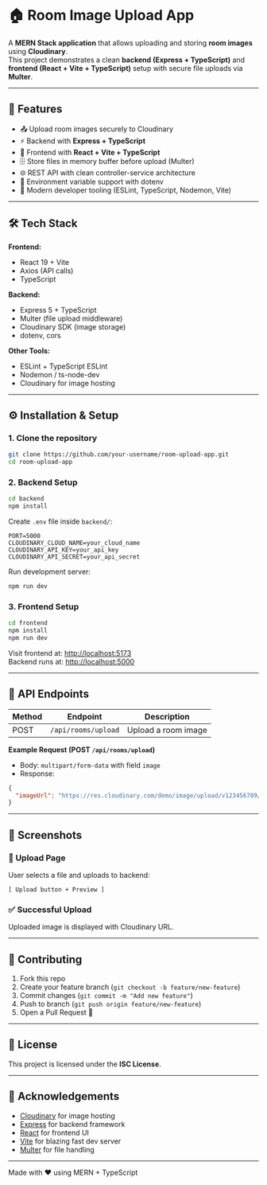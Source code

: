 # 🏠 Room Image Upload App

A **MERN Stack application** that allows uploading and storing **room images** using **Cloudinary**.  
This project demonstrates a clean **backend (Express + TypeScript)** and **frontend (React + Vite + TypeScript)** setup with secure file uploads via **Multer**.

---

## 📌 Features

- 📤 Upload room images securely to Cloudinary
- ⚡ Backend with **Express + TypeScript**
- 🎨 Frontend with **React + Vite + TypeScript**
- 🗄️ Store files in memory buffer before upload (Multer)
- 🌐 REST API with clean controller-service architecture
- 🔐 Environment variable support with dotenv
- 🚀 Modern developer tooling (ESLint, TypeScript, Nodemon, Vite)

---

## 🛠 Tech Stack

**Frontend:**

- React 19 + Vite
- Axios (API calls)
- TypeScript

**Backend:**

- Express 5 + TypeScript
- Multer (file upload middleware)
- Cloudinary SDK (image storage)
- dotenv, cors

**Other Tools:**

- ESLint + TypeScript ESLint
- Nodemon / ts-node-dev
- Cloudinary for image hosting

---

## ⚙️ Installation & Setup

### 1. Clone the repository

```bash
git clone https://github.com/your-username/room-upload-app.git
cd room-upload-app
```

### 2. Backend Setup

```bash
cd backend
npm install
```

Create `.env` file inside `backend/`:

```env
PORT=5000
CLOUDINARY_CLOUD_NAME=your_cloud_name
CLOUDINARY_API_KEY=your_api_key
CLOUDINARY_API_SECRET=your_api_secret
```

Run development server:

```bash
npm run dev
```

### 3. Frontend Setup

```bash
cd frontend
npm install
npm run dev
```

Visit frontend at: [http://localhost:5173](http://localhost:5173)  
Backend runs at: [http://localhost:5000](http://localhost:5000)

---

## 🔗 API Endpoints

| Method | Endpoint            | Description         |
| ------ | ------------------- | ------------------- |
| POST   | `/api/rooms/upload` | Upload a room image |

**Example Request (POST `/api/rooms/upload`)**

- Body: `multipart/form-data` with field `image`
- Response:

```json
{
  "imageUrl": "https://res.cloudinary.com/demo/image/upload/v123456789/rooms/xyz.png"
}
```

---

## 📸 Screenshots

### 🔼 Upload Page

User selects a file and uploads to backend:

```
[ Upload button + Preview ]
```

### ✅ Successful Upload

Uploaded image is displayed with Cloudinary URL.

---

## 🤝 Contributing

1. Fork this repo
2. Create your feature branch (`git checkout -b feature/new-feature`)
3. Commit changes (`git commit -m "Add new feature"`)
4. Push to branch (`git push origin feature/new-feature`)
5. Open a Pull Request 🎉

---

## 📜 License

This project is licensed under the **ISC License**.

---

## 🙌 Acknowledgements

- [Cloudinary](https://cloudinary.com/) for image hosting
- [Express](https://expressjs.com/) for backend framework
- [React](https://react.dev/) for frontend UI
- [Vite](https://vitejs.dev/) for blazing fast dev server
- [Multer](https://github.com/expressjs/multer) for file handling

---

Made with ❤️ using MERN + TypeScript
